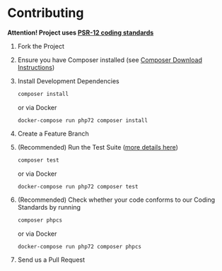 # Contributing

**Attention! Project uses [PSR-12 coding standards](https://www.php-fig.org/psr/psr-12/)**

1. Fork the Project

1. Ensure you have Composer installed (see [Composer Download Instructions](https://getcomposer.org/download/))

1. Install Development Dependencies

    ``` sh
    composer install
    ```
   or via Docker
    ```
    docker-compose run php72 composer install
    ```

1. Create a Feature Branch

1. (Recommended) Run the Test Suite ([more details here](testing.md))

    ``` sh
    composer test
    ```
   or via Docker
    ```
    docker-compose run php72 composer test
    ```

1. (Recommended) Check whether your code conforms to our Coding Standards by running

    ``` sh
    composer phpcs
    ```
   or via Docker
    ```
    docker-compose run php72 composer phpcs
    ```

1. Send us a Pull Request